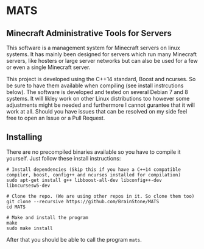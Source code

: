 # MATS
## Minecraft Administrative Tools for Servers

This software is a management system for Minecraft servers on linux systems. It has mainly been designed for servers which run many Minecraft servers, like
hosters or large server networks but can also be used for a few or even a single Minecraft server.

This project is developed using the C++14 standard, Boost and ncurses. So be sure to have them available when compiling (see install instrcutions below). The
software is developed and tested on several Debian 7 and 8 systems. It will likley work on other Linux distributions too however some adjustments might be
needed and furthermore I cannot gurantee that it will work at all. Should you have issues that can be resolved on my side feel free to open an Issue or a Pull
Request.

## Installing

There are no precompiled binaries available so you have to compile it yourself. Just follow these install instructions:

    # Install dependencies (Skip this if you have a C++14 compatible compiler, boost, config++ and ncurses installed for compilation)
    sudo apt-get install g++ libboost-all-dev libconfig++-dev libncursesw5-dev
    
    # Clone the repo. (We are using other repos in it. So clone them too)
    git clone --recursive https://github.com/BrainStone/MATS
    cd MATS
    
    # Make and install the program
    make
    sudo make install

After that you should be able to call the program `mats`.
